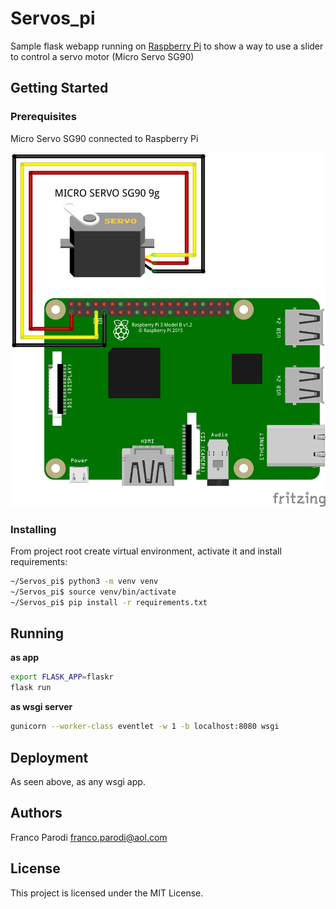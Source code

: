 # Servos_pi
Sample flask webapp running on [Raspberry Pi](https://www.raspberrypi.org/) to show
a way to use a slider to control a servo motor (Micro Servo SG90)

## Getting Started

### Prerequisites
Micro Servo SG90 connected to Raspberry Pi

![Schema](docs/servos_pi_schema.png)

### Installing

From project root create virtual environment, activate it and install requirements:

```sh
~/Servos_pi$ python3 -m venv venv
~/Servos_pi$ source venv/bin/activate
~/Servos_pi$ pip install -r requirements.txt
```

## Running

__as app__

```sh
export FLASK_APP=flaskr
flask run
```

__as wsgi server__

```sh
gunicorn --worker-class eventlet -w 1 -b localhost:8080 wsgi
```

## Deployment

As seen above, as any wsgi app.

## Authors 

Franco Parodi <franco.parodi@aol.com>

## License

This project is licensed under the MIT License.
